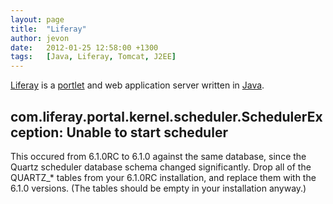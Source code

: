 ```yaml
---
layout: page
title:  "Liferay"
author: jevon
date:   2012-01-25 12:58:00 +1300
tags:   [Java, Liferay, Tomcat, J2EE]
---
```


[Liferay](liferay.md) is a [portlet](portlet.md) and web application server written in [Java](java.md).

## com.liferay.portal.kernel.scheduler.SchedulerException: Unable to start scheduler
This occured from 6.1.0RC to 6.1.0 against the same database, since the Quartz scheduler database schema changed significantly. Drop all of the QUARTZ_* tables from your 6.1.0RC installation, and replace them with the 6.1.0 versions. (The tables should be empty in your installation anyway.)
